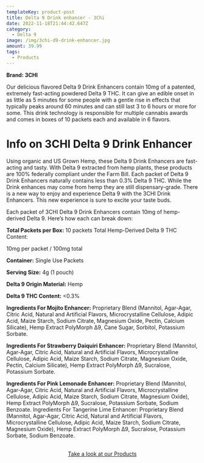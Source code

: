 ```yaml
---
templateKey: product-post
title: Delta 9 Drink enhancer - 3Chi
date: 2022-11-18T21:44:42.647Z
category:
  - Delta 9
image: /img/3chi-d9-drink-enhancer.jpg
amount: 39.99
tags:
  - Products
---
```

**Brand: 3CHI**

Our delicious flavored Delta 9 Drink Enhancers contain 10mg of a patented, extremely fast-acting powdered Delta 9 THC. It can give an edible onset in as little as 5 minutes for some people with a gentle rise in effects that typically peaks around 60 minutes and can still last 3 to 6 hours or more for some. This drink technology is responsible for multiple cannabis awards and comes in boxes of 10 packets each and available in 6 flavors.

# Info on 3CHI Delta 9 Drink Enhancer

Using organic and US Grown Hemp, these Delta 9 Drink Enhancers are fast-acting and tasty. With Delta 9 extracted from hemp plants, these products are 100% federally compliant under the Farm Bill. Each packet of Delta 9 Drink Enhancers naturally contains less than 0.3% Delta 9 THC. While the Drink enhances may come from hemp they are still dispensary-grade. There is a new way to enjoy and experience Delta 9 with the 3CHI Drink Enhancers. This new experience is sure to excite your taste buds.

Each packet of 3CHI Delta 9 Drink Enhancers contain 10mg of hemp-derived Delta 9. Here’s how each can break down:

**Total Packets per Box:** 10 packets Total Hemp-Derived Delta 9 THC Content: 

10mg per packet / 100mg total

**Container:** Single Use Packets

**Serving Size:** 4g (1 pouch)

**Delta 9 Origin Material:** Hemp

**Delta 9 THC Content:** <0.3%

**Ingredients For Mojito Enhancer:** Proprietary Blend (Mannitol, Agar-Agar, Citric Acid, Natural and Artificial Flavors, Microcrystalline Cellulose, Adipic Acid, Maize Starch, Sodium Citrate, Magnesium Oxide, Pectin, Calcium Silicate), Hemp Extract PolyMorph ∆9, Cane Sugar, Sorbitol, Potassium Sorbate.

**Ingredients For Strawberry Daiquiri Enhancer:** Proprietary Blend (Mannitol, Agar-Agar, Citric Acid, Natural and Artificial Flavors, Microcrystalline Cellulose, Adipic Acid, Maize Starch, Sodium Citrate, Magnesium Oxide, Pectin, Calcium Silicate), Hemp Extract PolyMorph ∆9, Sucralose, Potassium Sorbate.

**Ingredients For Pink Lemonade Enhancer:** Proprietary Blend (Mannitol, Agar-Agar, Citric Acid, Natural and Artificial Flavors, Microcrystalline Cellulose, Adipic Acid, Maize Starch, Sodium Citrate, Magnesium Oxide), Hemp Extract PolyMorph ∆9, Sucralose, Potassium Sorbate, Sodium Benzoate. Ingredients For Tangerine Lime Enhancer: Proprietary Blend (Mannitol, Agar-Agar, Citric Acid, Natural and Artificial Flavors, Microcrystalline Cellulose, Adipic Acid, Maize Starch, Sodium Citrate, Magnesium Oxide), Hemp Extract PolyMorph ∆9, Sucralose, Potassium Sorbate, Sodium Benzoate.

<br>

<Center><a class="link-view-more-products" target="_blank" href="https://capitalamericanshaman.com/products">Take a look at our Products</a></Center>